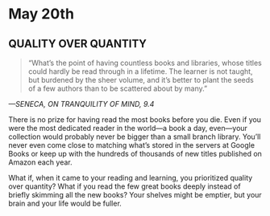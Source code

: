 # May 20th
## QUALITY OVER QUANTITY

> “What’s the point of having countless books and libraries, whose titles could hardly be read through in a lifetime. The learner is not taught, but burdened by the sheer volume, and it’s better to plant the seeds of a few authors than to be scattered about by many.”

*—SENECA, ON TRANQUILITY OF MIND, 9.4*

There is no prize for having read the most books before you die. Even if you were the most dedicated reader in the world—a book a day, even—your collection would probably never be bigger than a small branch library. You’ll never even come close to matching what’s stored in the servers at Google Books or keep up with the hundreds of thousands of new titles published on Amazon each year.

What if, when it came to your reading and learning, you prioritized quality over quantity? What if you read the few great books deeply instead of briefly skimming all the new books? Your shelves might be emptier, but your brain and your life would be fuller.

